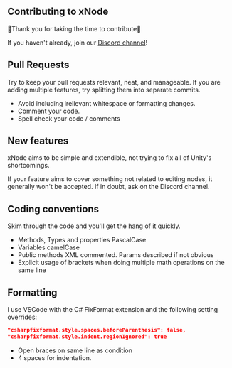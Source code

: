 ## Contributing to xNode
💙Thank you for taking the time to contribute💙

If you haven't already, join our [Discord channel](https://discord.gg/qgPrHv4)!

## Pull Requests
Try to keep your pull requests relevant, neat, and manageable. If you are adding multiple features, try splitting them into separate commits.
* Avoid including irellevant whitespace or formatting changes.
* Comment your code.
* Spell check your code / comments

## New features
xNode aims to be simple and extendible, not trying to fix all of Unity's shortcomings.

If your feature aims to cover something not related to editing nodes, it generally won't be accepted. If in doubt, ask on the Discord channel.

## Coding conventions
Skim through the code and you'll get the hang of it quickly.
* Methods, Types and properties PascalCase
* Variables camelCase
* Public methods XML commented. Params described if not obvious
* Explicit usage of brackets when doing multiple math operations on the same line

## Formatting
I use VSCode with the C# FixFormat extension and the following setting overrides:
```json
"csharpfixformat.style.spaces.beforeParenthesis": false,
"csharpfixformat.style.indent.regionIgnored": true
```
* Open braces on same line as condition
* 4 spaces for indentation.
